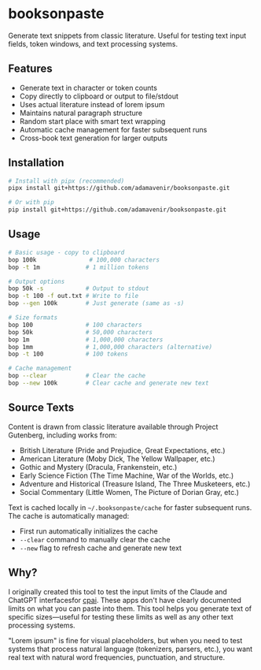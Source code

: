 # booksonpaste

Generate text snippets from classic literature. Useful for testing text input fields, token windows, and text processing systems.

## Features

- Generate text in character or token counts
- Copy directly to clipboard or output to file/stdout
- Uses actual literature instead of lorem ipsum
- Maintains natural paragraph structure
- Random start place with smart text wrapping
- Automatic cache management for faster subsequent runs
- Cross-book text generation for larger outputs

## Installation

```bash
# Install with pipx (recommended)
pipx install git+https://github.com/adamavenir/booksonpaste.git

# Or with pip
pip install git+https://github.com/adamavenir/booksonpaste.git
```

## Usage

```bash
# Basic usage - copy to clipboard
bop 100k               # 100,000 characters
bop -t 1m             # 1 million tokens

# Output options
bop 50k -s            # Output to stdout
bop -t 100 -f out.txt # Write to file
bop --gen 100k        # Just generate (same as -s)

# Size formats
bop 100               # 100 characters
bop 50k               # 50,000 characters
bop 1m                # 1,000,000 characters
bop 1mm               # 1,000,000 characters (alternative)
bop -t 100            # 100 tokens

# Cache management
bop --clear           # Clear the cache
bop --new 100k        # Clear cache and generate new text
```

## Source Texts

Content is drawn from classic literature available through Project Gutenberg, including works from:
- British Literature (Pride and Prejudice, Great Expectations, etc.)
- American Literature (Moby Dick, The Yellow Wallpaper, etc.)
- Gothic and Mystery (Dracula, Frankenstein, etc.)
- Early Science Fiction (The Time Machine, War of the Worlds, etc.)
- Adventure and Historical (Treasure Island, The Three Musketeers, etc.)
- Social Commentary (Little Women, The Picture of Dorian Gray, etc.)

Text is cached locally in `~/.booksonpaste/cache` for faster subsequent runs. The cache is automatically managed:
- First run automatically initializes the cache
- `--clear` command to manually clear the cache
- `--new` flag to refresh cache and generate new text

## Why?

I originally created this tool to test the input limits of the Claude and ChatGPT interfacesfor [cpai](https://github.com/adamavenir/cpai). These apps don't have clearly documented limits on what you can paste into them. This tool helps you generate text of specific sizes—useful for testing these limits as well as any other text processing systems.

"Lorem ipsum" is fine for visual placeholders, but when you need to test systems that process natural language (tokenizers, parsers, etc.), you want real text with natural word frequencies, punctuation, and structure.

